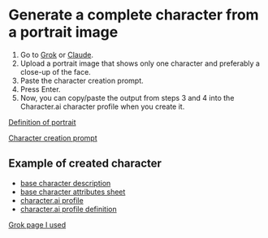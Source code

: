 # Generate a complete character from a portrait image 

1. Go to [Grok](https://grok.com/) or [Claude](https://claude.ai/). 
2. Upload a portrait image that shows only one character and preferably a close-up of the face. 
3. Paste the character creation prompt. 
4. Press Enter. 
5. Now, you can copy/paste the output from steps 3 and 4 into the Character.ai character profile when you create it. 

[Definition of portrait](https://www.google.com/search?q=portrait+definition&rlz=1C1ONGR_enUS1155US1155&oq=portrait+defi&gs_lcrp=EgZjaHJvbWUqDAgAEAAYRhj5ARiABDIMCAAQABhGGPkBGIAEMgYIARBFGDkyBwgCEAAYgAQyBwgDEAAYgAQyBwgEEAAYgAQyCQgFEAAYHhipBjIJCAYQABgeGKkGMgkIBxAAGB4YqQYyCQgIEAAYHhipBjIJCAkQABgeGKkG0gEIMzk0MmowajeoAgCwAgA&sourceid=chrome&ie=UTF-8)

[Character creation prompt](https://github.com/boonecabaldev/text-files/blob/0eb2468bba6a937a80622092846dd6834d6d8b97/ai-companions/character-generation/character-ai_creation-prompt.md) 

## Example of created character 
- [base character description](https://github.com/boonecabaldev/text-files/blob/59bf0a3a0f4fa49876ad38c264b8847392c48629/ai-companions/character-generation/character-desc.md)
- [base character attributes sheet](https://github.com/boonecabaldev/text-files/blob/59bf0a3a0f4fa49876ad38c264b8847392c48629/ai-companions/character-generation/character-sheet-filled.md)
- [character.ai profile](https://github.com/boonecabaldev/text-files/blob/59bf0a3a0f4fa49876ad38c264b8847392c48629/ai-companions/character-generation/character-ai-profile.md)
- [character.ai profile definition](https://github.com/boonecabaldev/text-files/blob/59bf0a3a0f4fa49876ad38c264b8847392c48629/ai-companions/character-generation/character-json-def.json)

[Grok page I used](https://grok.com/share/bGVnYWN5_904622ac-f6ea-4c15-8dd2-403f1ca9a4dc)
